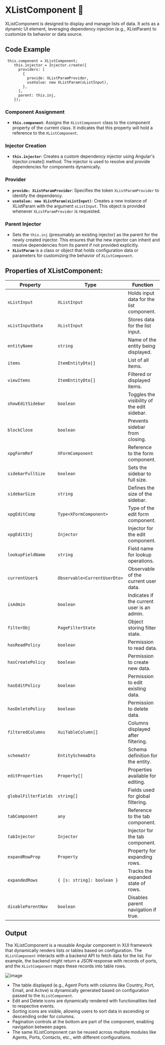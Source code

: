 # XListComponent 📖
XListComponent is  designed to display and manage lists of data. It acts as a dynamic UI element, leveraging dependency injection (e.g., XListParam) to customize its behavior or data source.

## Code Example
```
 this.component = XListComponent;
    this.injector = Injector.create({
      providers: [
        {
          provide: XListParamProvider,
          useValue: new XListParam(xListInput),
        },
      ],
      parent: this.inj,
    });
```

### Component Assignment
- **<code>this.component</code>**:  Assigns the <code>XListComponent</code> class to the component property of the current class. It indicates that this property will hold a reference to the <code>XListComponent</code>.
### Injector Creation
- **<code>this.injector</code>**:  Creates a custom dependency injector using Angular's Injector.create() method. The injector is used to resolve and provide dependencies for components dynamically.
### Provider
- **<code>provide: XListParamProvider</code>**: Specifies the token <code>XListParamProvider</code> to identify the dependency.
- **<code>useValue: new XListParam(xListInput)</code>**: Creates a new instance of XListParam with the argument <code>xListInput</code>. This object is provided whenever <code>XListParamProvider</code> is requested.
### Parent Injector
- Sets the <code>this.inj</code> (presumably an existing injector) as the parent for the newly created injector. This ensures that the new injector can inherit and resolve dependencies from its parent if not provided explicitly.
- **<code>XListParam</code>** is a class or object that holds configuration data or parameters for customizing the behavior of <code>XListComponent</code>.

 ## Properties of XListComponent:

| Property            | Type                          | Function                                      |
|---------------------|-------------------------------|----------------------------------------------|
| `xListInput`        | `XListInput`                 | Holds input data for the list component.     |
| `xListInputData`    | `XListInput`                 | Stores data for the list input.              |
| `entityName`        | `string`                     | Name of the entity being displayed.          |
| `items`             | `ItemEntityDto[]`            | List of all items.                           |
| `viewItems`         | `ItemEntityDto[]`            | Filtered or displayed items.                 |
| `showEditSidebar`   | `boolean`                    | Toggles the visibility of the edit sidebar.  |
| `blockClose`        | `boolean`                    | Prevents sidebar from closing.               |
| `xpgFormRef`        | `XFormComponent`             | Reference to the form component.             |
| `sidebarFullSize`   | `boolean`                    | Sets the sidebar to full size.               |
| `sidebarSize`       | `string`                     | Defines the size of the sidebar.             |
| `xpgEditComp`       | `Type<XFormComponent>`       | Type of the edit form component.             |
| `xpgEditInj`        | `Injector`                   | Injector for the edit component.             |
| `lookupFieldName`   | `string`                     | Field name for lookup operations.            |
| `currentUser$`      | `Observable<CurrentUserDto>` | Observable of the current user data.         |
| `isAdmin`           | `boolean`                    | Indicates if the current user is an admin.   |
| `filterObj`         | `PageFilterState`            | Object storing filter state.                 |
| `hasReadPolicy`     | `boolean`                    | Permission to read data.                     |
| `hasCreatePolicy`   | `boolean`                    | Permission to create new data.               |
| `hasEditPolicy`     | `boolean`                    | Permission to edit existing data.            |
| `hasDeletePolicy`   | `boolean`                    | Permission to delete data.                   |
| `filteredColumns`   | `XuiTableColumn[]`           | Columns displayed after filtering.           |
| `schemaStr`         | `EntitySchemaDto`            | Schema definition for the entity.            |
| `editProperties`    | `Property[]`                 | Properties available for editing.            |
| `globalFilterFields`| `string[]`                   | Fields used for global filtering.            |
| `tabComponent`      | `any`                        | Reference to the tab component.              |
| `tabInjector`       | `Injector`                   | Injector for the tab component.              |
| `expandRowProp`     | `Property`                   | Property for expanding rows.                 |
| `expandedRows`      | `{ [s: string]: boolean }`   | Tracks the expanded state of rows.           |
| `disableParentNav`  | `boolean`                    | Disables parent navigation if true.          |


## Output
The XListComponent is a reusable Angular component in  XUI framework that dynamically renders lists or tables based on configuration. The <code>XListComponent</code> interacts with a backend API to fetch data for the list. For example, the backend might return a JSON response with records of ports, and the <code>XListComponent</code> maps these records into table rows.

![image](https://github.com/user-attachments/assets/abce00bb-8b0b-4fe8-94b4-ed96afb17b59)

- The table displayed (e.g., Agent Ports with columns like Country, Port, Email, and Active) is dynamically generated based on configuration passed to the <code>XListComponent</code>.
- Edit and Delete icons are dynamically rendered with functionalities tied to respective events.
- Sorting icons are visible, allowing users to sort data in ascending or descending order for columns.
- Pagination controls at the bottom are part of the component, enabling navigation between pages.
- The same XListComponent can be reused across multiple modules like Agents, Ports, Contacts, etc., with different configurations.
